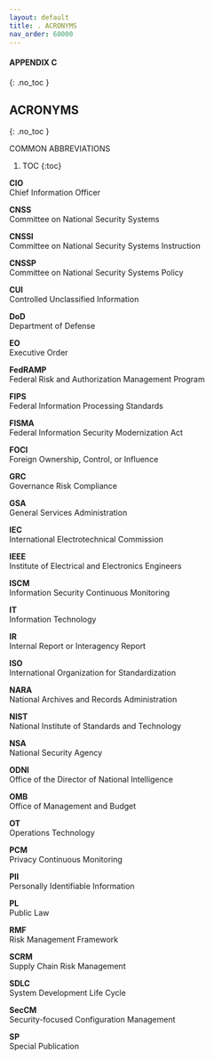 ```yaml
---
layout: default
title: . ACRONYMS 
nav_order: 60000
---
```


#### APPENDIX C
{: .no_toc }
## ACRONYMS 
{: .no_toc }

COMMON ABBREVIATIONS 

1. TOC
{:toc}

**CIO**  
Chief Information Officer  

**CNSS**  
Committee on National Security Systems  

**CNSSI**  
Committee on National Security Systems Instruction  

**CNSSP**  
Committee on National Security Systems Policy  
  
**CUI**  
Controlled Unclassified Information  

**DoD**  
Department of Defense  

**EO**  
Executive Order  

**FedRAMP**  
Federal Risk and Authorization Management Program  

**FIPS**  
Federal Information Processing Standards  

**FISMA**  
Federal Information Security Modernization Act  

**FOCI**  
Foreign Ownership, Control, or Influence  

**GRC**  
Governance Risk Compliance  

**GSA**  
General Services Administration  

**IEC**  
International Electrotechnical Commission  

**IEEE**  
Institute of Electrical and Electronics Engineers  

**ISCM**  
Information Security Continuous Monitoring  

**IT**  
Information Technology  

**IR**  
Internal Report or Interagency Report  

**ISO**  
International Organization for Standardization  

**NARA**   
National Archives and Records Administration  

**NIST**   
National Institute of Standards and Technology  

**NSA**  
National Security Agency  

**ODNI**  
Office of the Director of National Intelligence  

**OMB**  
Office of Management and Budget  

**OT**  
Operations Technology  

**PCM**  
Privacy Continuous Monitoring  

**PII**  
Personally Identifiable Information  

**PL**  
Public Law  

**RMF**  
Risk Management Framework  

**SCRM**  
Supply Chain Risk Management  

**SDLC**  
System Development Life Cycle  

**SecCM**   
Security-focused Configuration Management  

**SP**  
Special Publication

